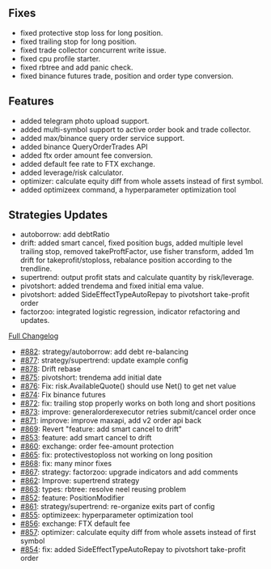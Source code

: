 ## Fixes

- fixed protective stop loss for long position.
- fixed trailing stop for long position.
- fixed trade collector concurrent write issue.
- fixed cpu profile starter.
- fixed rbtree and add panic check.
- fixed binance futures trade, position and order type conversion.

## Features

- added telegram photo upload support.
- added multi-symbol support to active order book and trade collector.
- added max/binance query order service support.
- added binance QueryOrderTrades API
- added ftx order amount fee conversion.
- added default fee rate to FTX exchange.
- added leverage/risk calculator.
- optimizer: calculate equity diff from whole assets instead of first symbol.
- added optimizeex command, a hyperparameter optimization tool

## Strategies Updates

- autoborrow: add debtRatio
- drift: added smart cancel, fixed position bugs, added multiple level trailing stop, removed takeProftFactor, use fisher transform, added 1m drift for takeprofit/stoploss, rebalance position according to the trendline.
- supertrend: output profit stats and calculate quantity by risk/leverage.
- pivotshort: added trendema and fixed initial ema value.
- pivotshort: added SideEffectTypeAutoRepay to pivotshort take-profit order
- factorzoo: integrated logistic regression, indicator refactoring and updates.

[Full Changelog](https://github.com/OvictorVieira/bbgo/compare/v1.38.0...main)

 - [#882](https://github.com/OvictorVieira/bbgo/pull/882): strategy/autoborrow: add debt re-balancing
 - [#877](https://github.com/OvictorVieira/bbgo/pull/877): strategy/supertrend: update example config
 - [#878](https://github.com/OvictorVieira/bbgo/pull/878): Drift rebase
 - [#875](https://github.com/OvictorVieira/bbgo/pull/875): pivotshort: trendema add initial date
 - [#876](https://github.com/OvictorVieira/bbgo/pull/876): Fix: risk.AvailableQuote() should use Net() to get net value
 - [#874](https://github.com/OvictorVieira/bbgo/pull/874): Fix binance futures
 - [#872](https://github.com/OvictorVieira/bbgo/pull/872): fix: trailing stop properly works on both long and short positions
 - [#873](https://github.com/OvictorVieira/bbgo/pull/873): improve: generalorderexecutor retries submit/cancel order once
 - [#871](https://github.com/OvictorVieira/bbgo/pull/871): improve: improve maxapi, add v2 order api back
 - [#869](https://github.com/OvictorVieira/bbgo/pull/869): Revert "feature: add smart cancel to drift"
 - [#853](https://github.com/OvictorVieira/bbgo/pull/853): feature: add smart cancel to drift
 - [#860](https://github.com/OvictorVieira/bbgo/pull/860): exchange: order fee-amount protection
 - [#865](https://github.com/OvictorVieira/bbgo/pull/865): fix: protectivestoploss not working on long position
 - [#868](https://github.com/OvictorVieira/bbgo/pull/868): fix: many minor fixes
 - [#867](https://github.com/OvictorVieira/bbgo/pull/867): strategy: factorzoo: upgrade indicators and add comments
 - [#862](https://github.com/OvictorVieira/bbgo/pull/862): Improve: supertrend strategy
 - [#863](https://github.com/OvictorVieira/bbgo/pull/863): types: rbtree: resolve neel reusing problem
 - [#852](https://github.com/OvictorVieira/bbgo/pull/852): feature: PositionModifier
 - [#861](https://github.com/OvictorVieira/bbgo/pull/861): strategy/supertrend: re-organize exits part of config
 - [#855](https://github.com/OvictorVieira/bbgo/pull/855): optimizeex: hyperparameter optimization tool
 - [#856](https://github.com/OvictorVieira/bbgo/pull/856): exchange: FTX default fee
 - [#857](https://github.com/OvictorVieira/bbgo/pull/857): optimizer: calculate equity diff from whole assets instead of first symbol
 - [#854](https://github.com/OvictorVieira/bbgo/pull/854): fix: added SideEffectTypeAutoRepay to pivotshort take-profit order
